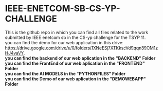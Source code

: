 # IEEE-ENETCOM-SB-CS-YP-CHALLENGE
This is the github repo in which you can find all files related to the work submitted by IEEE enetcom sb in the CS-yp challenge for the TSYP 11.  
you can find the demo for our web application in this drive: https://drive.google.com/drive/u/0/folders/1XNeESj7XTKkscVd9qqn89OM1zHJ4vaVY.  
**you can find the backend of our web aplication in the "BACKEND" Folder**  
**you can find the FrontEnd of our web aplication in the "FRONTEND" Folder**  
**you can find the AI MODELS in the "PYTHONFILES" Folder**  
**you can find the Demo of our web aplication in the "DEMOWEBAPP" Folder**  
